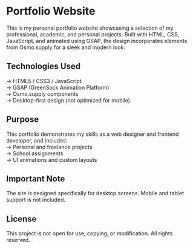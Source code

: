 <H1>Portfolio Website</H1>
This is my personal portfolio website showcasing a selection of my professional, academic, and personal projects. Built with HTML, CSS, JavaScript, and animated using GSAP, the design incorporates elements from Osmo.supply for a sleek and modern look.

<h2>Technologies Used</h2>
→ HTML5 / CSS3 / JavaScript <br>
→ GSAP (GreenSock Animation Platform) <br>
→ Osmo.supply components <br>
→ Desktop-first design (not optimized for mobile)

<h2>Purpose</h2>
This portfolio demonstrates my skills as a web designer and frontend developer, and includes: <br>
→ Personal and freelance projects <br>
→ School assignments<br> 
→ UI animations and custom layouts

<h2>Important Note</h2>
The site is designed specifically for desktop screens. Mobile and tablet support is not included.

<h2>License</h2>
This project is not open for use, copying, or modification. All rights reserved.
